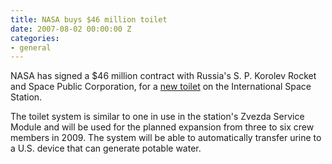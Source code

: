 ```yaml
---
title: NASA buys $46 million toilet
date: 2007-08-02 00:00:00 Z
categories:
- general
---
```


NASA has signed a $46 million contract with Russia's S. P. Korolev Rocket and Space Public Corporation, for a [new toilet](http://www.nasa.gov/home/hqnews/2007/jul/HQ_C07028_station_hardware.html) on the International Space Station.

The toilet system is similar to one in use in the station's Zvezda Service Module and will be used for the planned expansion from three to six crew members in 2009. The system will be able to automatically transfer urine to a U.S. device that can generate potable water.

